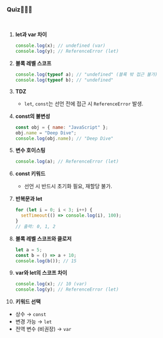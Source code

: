 ### **Quiz🙋🏻‍♀️** 

<br>

1. **let과 var 차이**
   ```javascript
   console.log(x); // undefined (var)
   console.log(y); // ReferenceError (let)
   ```

2. **블록 레벨 스코프**
   ```javascript
   console.log(typeof a); // "undefined" (블록 밖 접근 불가)
   console.log(typeof b); // "undefined"
   ```

3. **TDZ**
   - `let`, `const`는 선언 전에 접근 시 `ReferenceError` 발생.

4. **const의 불변성**
   ```javascript
   const obj = { name: "JavaScript" };
   obj.name = "Deep Dive";
   console.log(obj.name); // "Deep Dive"
   ```

5. **변수 호이스팅**
   ```javascript
   console.log(a); // ReferenceError (let)
   ```

6. **const 키워드**
   - 선언 시 반드시 초기화 필요, 재할당 불가.

7. **반복문과 let**
   ```javascript
   for (let i = 0; i < 3; i++) {
     setTimeout(() => console.log(i), 100);
   }
   // 출력: 0, 1, 2
   ```

8. **블록 레벨 스코프와 클로저**
   ```javascript
   let a = 5;
   const b = () => a + 10;
   console.log(b()); // 15
   ```

9. **var와 let의 스코프 차이**
   ```javascript
   console.log(x); // 10 (var)
   console.log(y); // ReferenceError (let)
   ```

10. **키워드 선택**
   - 상수 → `const`  
   - 변경 가능 → `let`  
   - 전역 변수 (비권장) → `var`


<br>
